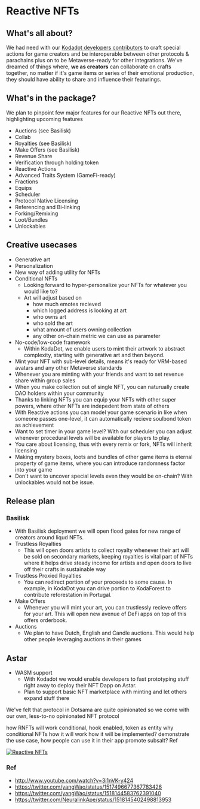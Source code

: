 # Reactive NFTs 

## What's all about?
We had need with our [Kodadot developers contributors](https://github.com/kodadot/nft-gallery) to craft special actions for game creators and be interoperable between other protocols & parachains plus on to be Metaverse-ready for other integrations. 
We've dreamed of things where, **we as creators** can collaborate on crafts together, no matter if it's game items or series of their emotional production, they should have ability to share and influence their featurings. 


## What's in the package?
We plan to pinpoint few major features for our Reactive NFTs out there, highlighting upcoming features
- Auctions (see Basilisk)
- Collab
- Royalties (see Basilisk)
- Make Offers (see Basilisk)
- Revenue Share 
- Verification through holding token
- Reactive Actions
- Advanced Traits System (GameFi-ready)
- Fractions
- Equips
- Scheduler
- Protocol Native Licensing
- Referencing and Bi-linking
- Forking/Remixing
- Loot/Bundles
- Unlockables


## Creative usecases
- Generative art 
- Personalization
- New way of adding utility for NFTs
- Conditional NFTs
  - Looking forward to hyper-personalize your NFTs for whatever you would like to?
  - Art will adjust based on 
    - how much emotes recieved
    - which logged address is looking at art
    - who owns art
    - who sold the art
    - what amount of users owning collection
    - any other on-chain metric we can use as parameter
- No-code/low-code framework
  - Within KodaDot, we enable users to mint their artwork to abstract complexity, starting with generative art and then beyond. 
- Mint your NFT with sub-level details, means it's ready for VRM-based avatars and any other Metaverse standards
- Whenever you are minting with your friends and want to set revenue share within group sales
- When you make collection out of single NFT, you can naturually create DAO holders within your community
- Thanks to linking NFTs you can equip your NFTs with other super powers, where other NFTs are indepedent from state of others
- With Reactive actions you can model your game scenario in like when someone passes one-level, it can automatically recieve soulbond token as achievement
- Want to set timer in your game level? With our scheduler you can adjust whenever procedural levels will be available for players to play.
- You care about licensing, thus with every remix or fork, NFTs will inherit licensing
- Making mystery boxes, loots and bundles of other game items is eternal property of game items, where you can introduce randomness factor into your game
- Don't want to uncover special levels even they would be on-chain? With unlockables would not be issue.

## Release plan
### Basilisk
- With Basilisk deployment we will open flood gates for new range of creators around liqud NFTs.
- Trustless Royalties 
  - This will open doors artists to collect royalty whenever their art will be sold on secondary markets, keeping royalties is vital part of NFTs where it helps drive steady income for artists and open doors to live off their crafts in sustainable way
- Trustless Proxied Royalties 
  - You can redirect portion of your proceeds to some cause. In example, in KodaDot you can drive portion to KodaForest to contribute reforestation in Portugal. 
- Make Offers 
  - Whenever you will mint your art, you can trustlessly recieve offers for your art. This will open new avenue of DeFi apps on top of this offers orderbook.
- Auctions
  - We plan to have Dutch, English and Candle auctions. This would help other people leveraging auctions in their games

## Astar
- WASM support 
  - With Kodadot we would enable developers to fast prototyping stuff right away to deploy their NFT Dapp on Astar.
  - Plan to support basic NFT marketplace with minting and let others expand stuff there

We've felt that protocol in Dotsama are quite opinionated so we come with our own, less-to-no opinionated NFT protocol






how RNFTs will work
conditional, hook enabled, token as entity
why conditional NFTs
how it will work
how it will be implemented?
demonstrate the use case, how people can use it in their app
promote subsalt?
Ref







[![Reactive NFTs](http://img.youtube.com/vi/3i1nVK-y424/0.jpg)](http://www.youtube.com/watch?v=3i1nVK-y424 "Reactive NFTs")


### Ref
- http://www.youtube.com/watch?v=3i1nVK-y424
- https://twitter.com/yangWao/status/1517496677367783426
- https://twitter.com/yangWao/status/1518144583762391040
- https://twitter.com/NeuralinkApe/status/1518145402498813953